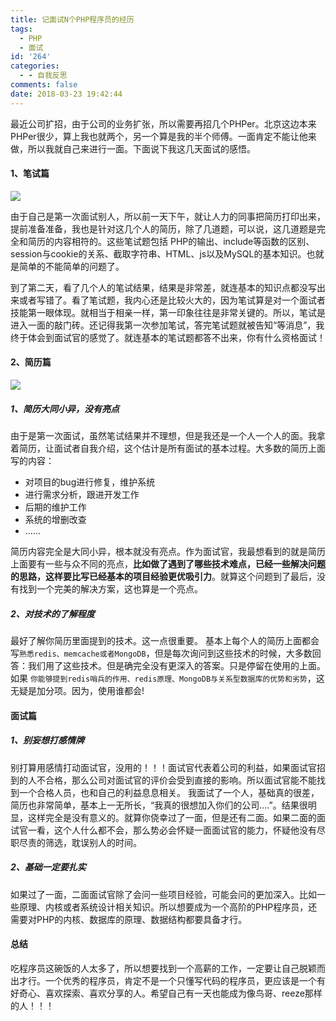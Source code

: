 ```yaml
---
title: 记面试N个PHP程序员的经历
tags:
  - PHP
  - 面试
id: '264'
categories:
  - - 自我反思
comments: false
date: 2018-03-23 19:42:44
---
```


最近公司扩招，由于公司的业务扩张，所以需要再招几个PHPer。北京这边本来PHPer很少，算上我也就两个，另一个算是我的半个师傅。一面肯定不能让他来做，所以我就自己来进行一面。下面说下我这几天面试的感悟。

#### 1、笔试篇

![](/uploads/2018/03/timg.png)

由于自己是第一次面试别人，所以前一天下午，就让人力的同事把简历打印出来，提前准备准备，我也是针对这几个人的简历，除了几道题，可以说，这几道题是完全和简历的内容相符的。这些笔试题包括 PHP的输出、include等函数的区别、session与cookie的关系、截取字符串、HTML、js以及MySQL的基本知识。也就是简单的不能简单的问题了。

到了第二天，看了几个人的笔试结果，结果是非常差，就连基本的知识点都没写出来或者写错了。看了笔试题，我内心还是比较火大的，因为笔试算是对一个面试者技能第一眼体现。就相当于相亲一样，第一印象往往是非常关键的。所以，笔试是进入一面的敲门砖。还记得我第一次参加笔试，答完笔试题就被告知“等消息”，我终于体会到面试官的感觉了。就连基本的笔试题都答不出来，你有什么资格面试！

#### 2、简历篇

![](/uploads/2018/03/timg-1-1024x768.jpg)

##### 1、简历大同小异，没有亮点

由于是第一次面试，虽然笔试结果并不理想，但是我还是一个人一个人的面。我拿着简历，让面试者自我介绍，这个估计是所有面试的基本过程。大多数的简历上面写的内容：

*   对项目的bug进行修复，维护系统
*   进行需求分析，跟进开发工作
*   后期的维护工作
*   系统的增删改查
*   ......

简历内容完全是大同小异，根本就没有亮点。作为面试官，我最想看到的就是简历上面要有一些与众不同的亮点，**比如做了遇到了哪些技术难点，已经一些解决问题的思路，这样要比写已经基本的项目经验更优吸引力**。就算这个问题到了最后，没有找到一个完美的解决方案，这也算是一个亮点。

##### 2、对技术的了解程度

最好了解你简历里面提到的技术。这一点很重要。 基本上每个人的简历上面都会写`熟悉redis、memcache或者MongoDB`，但是每次询问到这些技术的时候，大多数回答：我们用了这些技术。但是确完全没有更深入的答案。只是停留在使用的上面。如果 `你能够提到redis哨兵的作用、redis原理、MongoDB与关系型数据库的优势和劣势`，这无疑是加分项。因为，使用谁都会!

#### 面试篇

##### 1、别妄想打感情牌

别打算用感情打动面试官，没用的！！！面试官代表着公司的利益，如果面试官招到的人不合格，那么公司对面试官的评价会受到直接的影响。所以面试官能不能找到一个合格人员，也和自己的利益息息相关。 我面试了一个人，基础真的很差，简历也非常简单，基本上一无所长，“我真的很想加入你们的公司....”。结果很明显，这样完全是没有意义的。就算你侥幸过了一面，但是还有二面。如果二面的面试官一看，这个人什么都不会，那么势必会怀疑一面面试官的能力，怀疑他没有尽职尽责的筛选，耽误别人的时间。

##### 2、基础一定要扎实

如果过了一面，二面面试官除了会问一些项目经验，可能会问的更加深入。比如一些原理、内核或者系统设计相关知识。所以想要成为一个高阶的PHP程序员，还需要对PHP的内核、数据库的原理、数据结构都要具备才行。

#### 总结

吃程序员这碗饭的人太多了，所以想要找到一个高薪的工作，一定要让自己脱颖而出才行。一个优秀的程序员，肯定不是一个只懂写代码的程序员，更应该是一个有好奇心、喜欢探索、喜欢分享的人。希望自己有一天也能成为像鸟哥、reeze那样的人！！！